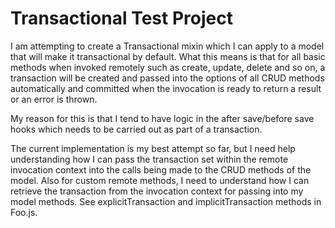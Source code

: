 # Transactional Test Project

I am attempting to create a Transactional mixin which I can apply to a model that will make it transactional by default.
What this means is that for all basic methods when invoked remotely such as create, update, delete and so on, a transaction
will be created and passed into the options of all CRUD methods automatically and committed when the invocation is ready to return
a result or an error is thrown.

My reason for this is that I tend to have logic in the after save/before save hooks which needs to be carried out as part
of a transaction.

The current implementation is my best attempt so far, but I need help understanding how I can pass the transaction set
within the remote invocation context into the calls being made to the CRUD methods of the model. Also for custom remote
methods, I need to understand how I can retrieve the transaction from the invocation context for passing into my model methods.
See explicitTransaction and implicitTransaction methods in Foo.js.
